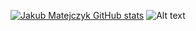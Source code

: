 [![Jakub Matejczyk GitHub stats](https://github-readme-stats.vercel.app/api?username=jmatejcz)](https://github.com/anuraghazra/github-readme-stats)
![Alt text]([https://github.com/jmatejcz/jmatejcz/images/Julian.jpg](https://github.com/jmatejcz/jmatejcz/blob/main/images/Julian.jpg) "a title")
